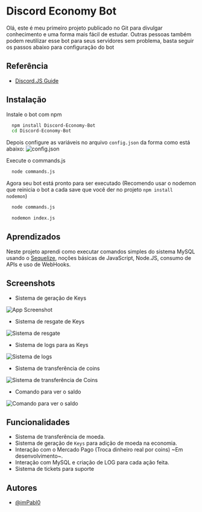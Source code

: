 
# Discord Economy Bot

Olá, este é meu primeiro projeto publicado no Git para divulgar conhecimento e uma forma mais fácil de estudar. 
Outras pessoas também podem reutilizar esse bot para seus servidores sem problema, basta seguir os passos abaixo para configuração do bot

## Referência

 - [Discord.JS Guide](https://discordjs.guide/)


## Instalação

Instale o bot com npm

```bash
  npm install Discord-Economy-Bot
  cd Discord-Economy-Bot
```
Depois configure as variáveis no arquivo ``config.json`` da forma como está abaixo:
![config.json](https://media.discordapp.net/attachments/854826340615979069/1026515341490258064/unknown.png)

Execute o commands.js
```bash
  node commands.js
```

Agora seu bot está pronto para ser executado (Recomendo usar o nodemon que reinicia o bot a cada save que você der no projeto ``npm install nodemon``)

```bash
  node commands.js
```

```bash
  nodemon index.js
```

## Aprendizados

Neste projeto aprendi como executar comandos simples do sistema MySQL usando o [Sequelize](https://sequelize.org/), noções básicas de JavaScript, Node.JS,
consumo de APIs e uso de WebHooks.


## Screenshots
- Sistema de geração de Keys

![App Screenshot](https://media.discordapp.net/attachments/1025996714974400622/1026507509311225936/unknown.png?width=425&height=473)

- Sistema de resgate de Keys

![Sistema de resgate](https://media.discordapp.net/attachments/854826340615979069/1026510361312112660/unknown.png)

- Sistema de logs para as Keys
 
![Sistema de logs](https://media.discordapp.net/attachments/1025996714974400622/1026509073178435614/unknown.png)

- Sistema de transferência de coins

![Sistema de transferência de Coins](https://media.discordapp.net/attachments/854826340615979069/1026511502569644152/unknown.png)

- Comando para ver o saldo

![Comando para ver o saldo](https://media.discordapp.net/attachments/854826340615979069/1026512199541334107/unknown.png)
## Funcionalidades

- Sistema de transferência de moeda.
- Sistema de geração de ``Keys`` para adição de moeda na economia.
- Interação com o Mercado Pago (Troca dinheiro real por coins) ~Em desenvolvimento~.
- Interação com MySQL e criação de LOG para cada ação feita.
- Sistema de tickets para suporte
## Autores

- [@imPabl0](https://github.com/ImPabl0)
